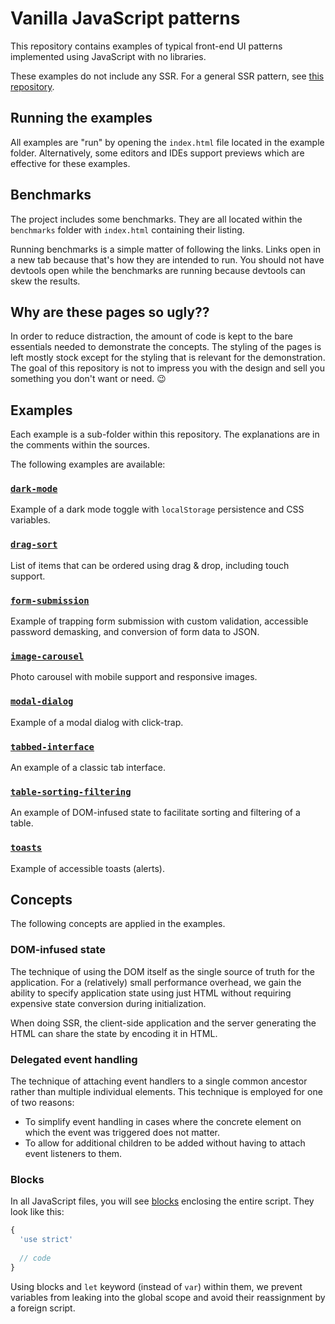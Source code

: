 # Vanilla JavaScript patterns

This repository contains examples of typical front-end UI patterns 
implemented using JavaScript with no libraries.

These examples do not include any SSR. For a general SSR pattern, see 
[this repository](https://github.com/foxbunny/vanilla-ssr).

## Running the examples

All examples are "run" by opening the `index.html` file located in the 
example folder. Alternatively, some editors and IDEs support previews which 
are effective for these examples. 

## Benchmarks

The project includes some benchmarks. They are all located within the 
`benchmarks` folder with `index.html` containing their listing.

Running benchmarks is a simple matter of following the links. Links open in 
a new tab because that's how they are intended to run. You should not have 
devtools open while the benchmarks are running because devtools can skew the 
results.

## Why are these pages so ugly??

In order to reduce distraction, the amount of code is kept to the bare 
essentials needed to demonstrate the concepts. The styling of the pages is 
left mostly stock except for the styling that is relevant for the demonstration. 
The goal of this repository is not to impress you with the design and sell 
you something you don't want or need. 😉

## Examples

Each example is a sub-folder within this repository. The explanations are in 
the comments within the sources.

The following examples are available:

### [`dark-mode`](./dark-mode)

Example of a dark mode toggle with `localStorage` persistence and CSS variables.

### [`drag-sort`](./drag-sort)

List of items that can be ordered using drag & drop, including touch support.

### [`form-submission`](./form-submission)

Example of trapping form submission with custom validation, accessible password 
demasking, and conversion of form data to JSON.

### [`image-carousel`](./image-carousel)

Photo carousel with mobile support and responsive images.

### [`modal-dialog`](./modal-dialog)

Example of a modal dialog with click-trap.

### [`tabbed-interface`](./tabbed-interface)

An example of a classic tab interface.

### [`table-sorting-filtering`](./table-sorting-filtering)

An example of DOM-infused state to facilitate sorting and filtering of a table.

### [`toasts`](./toasts)

Example of accessible toasts (alerts).

## Concepts

The following concepts are applied in the examples.

### DOM-infused state

The technique of using the DOM itself as the single source of truth for the 
application. For a (relatively) small performance overhead, we gain the ability
to specify application state using just HTML without requiring expensive state
conversion during initialization. 

When doing SSR, the client-side application and the server generating the HTML 
can share the state by encoding it in HTML.

### Delegated event handling

The technique of attaching event handlers to a single common ancestor rather 
than multiple individual elements. This technique is employed for one of two 
reasons:

- To simplify event handling in cases where the concrete element on which 
  the event was triggered does not matter.
- To allow for additional children to be added without having to attach 
  event listeners to them.

### Blocks

In all JavaScript files, you will see 
[blocks](https://developer.mozilla.org/en-US/docs/Web/JavaScript/Reference/Statements/block) 
enclosing the entire script. They look like this:

```javascript
{
  'use strict'
  
  // code
}
```

Using blocks and `let` keyword (instead of `var`) within them, we prevent 
variables from leaking into the global scope and avoid their reassignment by a 
foreign script.
